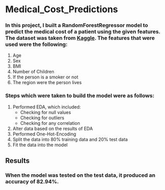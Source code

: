 # Medical_Cost_Predictions

### In this project, I built a RandomForestRegressor model to predict the medical cost of a patient using the given features. The dataset was taken from [Kaggle](https://www.kaggle.com/mirichoi0218/insurance). The features that were used were the following:
1. Age
2. Sex
3. BMI
4. Number of Children
5. If the person is a smoker or not
6. The region were the person lives

### Steps which were taken to build the model were as follows:
1. Performed EDA, which included:
    - Checking for null values
    - Checking for outliers
    - Checking for any correlation
2. Alter data based on the results of EDA
3. Performed One-Hot-Encoding
4. Split the data into 80% training data and 20% test data
5. Fit the data into the model

## Results
### When the model was tested on the test data, it produced an accuracy of **82.94%**.
